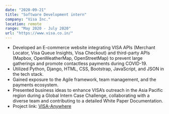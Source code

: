 ```yaml
---
date: "2020-09-21"
title: "Software Development intern"
company: "Visa Inc."
location: remote
range: "May 2020 - July 2020"
url: "https://www.visa.co.in/"
---
```


-   Developed an E-commerce website integrating VISA APIs (Merchant Locator, Visa Queue Insights, Visa Checkout) and third-party APIs (Mapbox, OpenWeatherMap, OpenStreetMap) to prevent large gatherings and promote contactless payments during COVID-19.
-   Utilized Python, Django, HTML, CSS, Bootstrap, JavaScript, and JSON in the tech stack.
-   Gained exposure to the Agile framework, team management, and the payments ecosystem.
-   Presented business ideas to enhance VISA’s outreach in the Asia Pacific region during a Global Intern Case Challenge, collaborating with a diverse team and contributing to a detailed White Paper Documentation.
-   Project link: [VISA-Anywhere](https://github.com/harshjangid/VISA-Anywhere)
